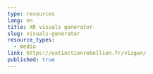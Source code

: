 ```yaml
---
type: resources
lang: en
title: XR visuals generator
slug: visuals-generator
resource_types:
  - media
link: https://extinctionrebellion.fr/vizgen/
published: true
---
```

